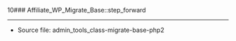 10### Affiliate_WP_Migrate_Base::step_forward

----

- Source file: admin_tools_class-migrate-base-php2
